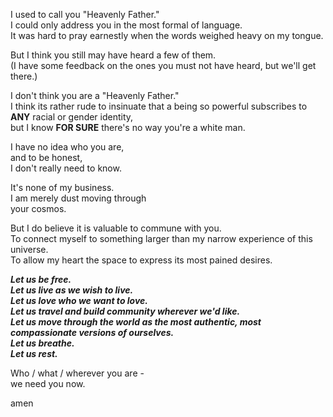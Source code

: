 I used to call you "Heavenly Father."  
I could only address you in the most formal of language.  
It was hard to pray earnestly when the words weighed heavy on my tongue.  

But I think you still may have heard a few of them.  
(I have some feedback on the ones you must not have heard, but we'll get there.)  

I don't think you are a "Heavenly Father."  
I think its rather rude to insinuate that a being so powerful subscribes to **ANY** racial or gender identity,  
but I know **FOR SURE** there's no way you're a white man.  

I have no idea who you are,  
and to be honest,  
I don't really need to know.  

It's none of my business.  
I am merely dust moving through  
your cosmos.  

But I do believe it is valuable to commune with you.  
To connect myself to something larger than my narrow experience of this universe.  
To allow my heart the space to express its most pained desires.  

***Let us be free.***  
***Let us live as we wish to live.***  
***Let us love who we want to love.***  
***Let us travel and build community wherever we'd like.***  
***Let us move through the world as the most authentic, most compassionate versions of ourselves.***  
***Let us breathe.***  
***Let us rest.***  

Who / what / wherever you are -  
we need you now.  

amen
